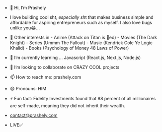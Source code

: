 - 👋 Hi, I’m Prashely
- I love building cool sh*t, especially sh*t that makes business simple and affordable for aspiring entrepreneurs such as myself. I also love bugs unlike you😂...
- 👀 Other interests in  - Anime (Attack on Titan is 🐐ed)
                        - Movies (The Dark Knight)
                        - Series (Ummm The Fallout)
                        - Music (Kendrick Cole Ye Logic Khalid)
                        - Books (Psychology of Money 48 Laws of Power)
- 🌱 I’m currently learning ... Javascript (React.js, Next.js, Node.js)
- 💞️ I’m looking to collaborate on CRAZY COOL projects
- 📫 How to reach me: prashely.com
- 😄 Pronouns: HIM
- ⚡ Fun fact:  Fidelity Investments found that 88 percent of all millionaires are self-made, meaning they did not inherit their wealth.

- contact@prashely.com
- LIVE✅

